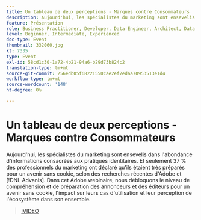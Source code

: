 ```yaml
---
title: Un tableau de deux perceptions - Marques contre Consommateurs
description: Aujourd'hui, les spécialistes du marketing sont ensevelis dans l'abondance d'informations consacrées aux pratiques identitaires. Et seulement 37% des professionnels du marketing ont déclaré qu'ils étaient très préparés pour un avenir sans cookie, selon des recherches récentes d'Adobe et d'Advanis. Dans cet Adobe webinaire, nous débloquons le niveau de compréhension et de préparation des annonceurs et des éditeurs pour un avenir sans cookie, l'impact sur leurs cas d'utilisation et leur perception de l'écosystème dans son ensemble.
feature: Présentation
role: Business Practitioner, Developer, Data Engineer, Architect, Data Architect, Administrator, Leader
level: Beginner, Intermediate, Experienced
doc-type: Event
thumbnail: 332060.jpg
kt: 7335
type: Event
exl-id: 58cd1c30-1a72-4b21-94a6-b29d73b824c2
translation-type: tm+mt
source-git-commit: 256edb05f68221550cae2ef7edaa70953513e1d4
workflow-type: tm+mt
source-wordcount: '148'
ht-degree: 0%

---
```


# Un tableau de deux perceptions - Marques contre Consommateurs

Aujourd&#39;hui, les spécialistes du marketing sont ensevelis dans l&#39;abondance d&#39;informations consacrées aux pratiques identitaires. Et seulement 37 % des professionnels du marketing ont déclaré qu&#39;ils étaient très préparés pour un avenir sans cookie, selon des recherches récentes d&#39;Adobe et [!DNL Advanis]. Dans cet Adobe webinaire, nous débloquons le niveau de compréhension et de préparation des annonceurs et des éditeurs pour un avenir sans cookie, l&#39;impact sur leurs cas d&#39;utilisation et leur perception de l&#39;écosystème dans son ensemble.

>[!VIDEO](https://video.tv.adobe.com/v/332060/?quality=12&learn=on)
